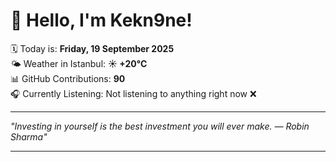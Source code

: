 # 👋 Hello, I'm Kekn9ne!

🗓️ Today is: **Friday, 19 September 2025**  
🌤️ Weather in Istanbul: **☀️   +20°C**  
📊 GitHub Contributions: **90**  
🎧 Currently Listening: Not listening to anything right now ❌

---

_"Investing in yourself is the best investment you will ever make. — *Robin Sharma*"_

---
